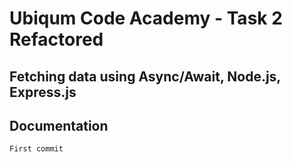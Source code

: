 # Ubiqum Code Academy - Task 2 Refactored

## Fetching data using Async/Await, Node.js, Express.js
## Documentation
```
First commit
```